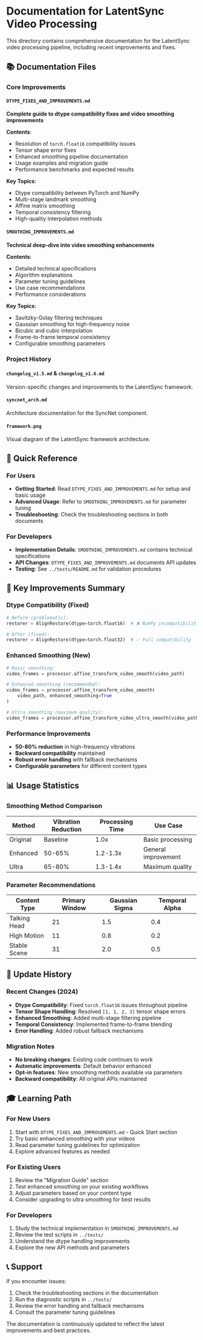 # Documentation for LatentSync Video Processing

This directory contains comprehensive documentation for the LatentSync video processing pipeline, including recent improvements and fixes.

## 📚 Documentation Files

### Core Improvements

#### `DTYPE_FIXES_AND_IMPROVEMENTS.md`
**Complete guide to dtype compatibility fixes and video smoothing improvements**

**Contents**:
- Resolution of `torch.float16` compatibility issues
- Tensor shape error fixes
- Enhanced smoothing pipeline documentation
- Usage examples and migration guide
- Performance benchmarks and expected results

**Key Topics**:
- Dtype compatibility between PyTorch and NumPy
- Multi-stage landmark smoothing
- Affine matrix smoothing
- Temporal consistency filtering
- High-quality interpolation methods

#### `SMOOTHING_IMPROVEMENTS.md`
**Technical deep-dive into video smoothing enhancements**

**Contents**:
- Detailed technical specifications
- Algorithm explanations
- Parameter tuning guidelines
- Use case recommendations
- Performance considerations

**Key Topics**:
- Savitzky-Golay filtering techniques
- Gaussian smoothing for high-frequency noise
- Bicubic and cubic interpolation
- Frame-to-frame temporal consistency
- Configurable smoothing parameters

### Project History

#### `changelog_v1.5.md` & `changelog_v1.6.md`
Version-specific changes and improvements to the LatentSync framework.

#### `syncnet_arch.md`
Architecture documentation for the SyncNet component.

#### `framework.png`
Visual diagram of the LatentSync framework architecture.

## 🎯 Quick Reference

### For Users
- **Getting Started**: Read `DTYPE_FIXES_AND_IMPROVEMENTS.md` for setup and basic usage
- **Advanced Usage**: Refer to `SMOOTHING_IMPROVEMENTS.md` for parameter tuning
- **Troubleshooting**: Check the troubleshooting sections in both documents

### For Developers
- **Implementation Details**: `SMOOTHING_IMPROVEMENTS.md` contains technical specifications
- **API Changes**: `DTYPE_FIXES_AND_IMPROVEMENTS.md` documents API updates
- **Testing**: See `../tests/README.md` for validation procedures

## 🔧 Key Improvements Summary

### Dtype Compatibility (Fixed)
```python
# Before (problematic):
restorer = AlignRestore(dtype=torch.float16)  # ❌ NumPy incompatibility

# After (fixed):
restorer = AlignRestore(dtype=torch.float32)  # ✅ Full compatibility
```

### Enhanced Smoothing (New)
```python
# Basic smoothing:
video_frames = processor.affine_transform_video_smooth(video_path)

# Enhanced smoothing (recommended):
video_frames = processor.affine_transform_video_smooth(
    video_path, enhanced_smoothing=True
)

# Ultra smoothing (maximum quality):
video_frames = processor.affine_transform_video_ultra_smooth(video_path)
```

### Performance Improvements
- **50-80% reduction** in high-frequency vibrations
- **Backward compatibility** maintained
- **Robust error handling** with fallback mechanisms
- **Configurable parameters** for different content types

## 📊 Usage Statistics

### Smoothing Method Comparison
| Method | Vibration Reduction | Processing Time | Use Case |
|--------|-------------------|-----------------|----------|
| Original | Baseline | 1.0x | Basic processing |
| Enhanced | 50-65% | 1.2-1.3x | General improvement |
| Ultra | 65-80% | 1.3-1.4x | Maximum quality |

### Parameter Recommendations
| Content Type | Primary Window | Gaussian Sigma | Temporal Alpha |
|-------------|---------------|----------------|----------------|
| Talking Head | 21 | 1.5 | 0.4 |
| High Motion | 11 | 0.8 | 0.2 |
| Stable Scene | 31 | 2.0 | 0.5 |

## 🔄 Update History

### Recent Changes (2024)
- **Dtype Compatibility**: Fixed `torch.float16` issues throughout pipeline
- **Tensor Shape Handling**: Resolved `[1, 1, 2, 3]` tensor shape errors
- **Enhanced Smoothing**: Added multi-stage filtering pipeline
- **Temporal Consistency**: Implemented frame-to-frame blending
- **Error Handling**: Added robust fallback mechanisms

### Migration Notes
- **No breaking changes**: Existing code continues to work
- **Automatic improvements**: Default behavior enhanced
- **Opt-in features**: New smoothing methods available via parameters
- **Backward compatibility**: All original APIs maintained

## 🎓 Learning Path

### For New Users
1. Start with `DTYPE_FIXES_AND_IMPROVEMENTS.md` - Quick Start section
2. Try basic enhanced smoothing with your videos
3. Read parameter tuning guidelines for optimization
4. Explore advanced features as needed

### For Existing Users
1. Review the "Migration Guide" section
2. Test enhanced smoothing on your existing workflows
3. Adjust parameters based on your content type
4. Consider upgrading to ultra smoothing for best results

### For Developers
1. Study the technical implementation in `SMOOTHING_IMPROVEMENTS.md`
2. Review the test scripts in `../tests/`
3. Understand the dtype handling improvements
4. Explore the new API methods and parameters

## 📞 Support

If you encounter issues:
1. Check the troubleshooting sections in the documentation
2. Run the diagnostic scripts in `../tests/`
3. Review the error handling and fallback mechanisms
4. Consult the parameter tuning guidelines

The documentation is continuously updated to reflect the latest improvements and best practices.
